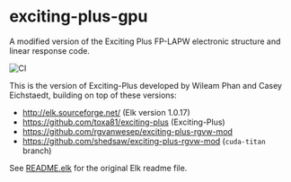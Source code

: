 # exciting-plus-gpu
A modified version of the Exciting Plus FP-LAPW electronic structure and linear response code.

![CI](https://github.com/wyphan/exciting-plus-gpu/actions/CI/badge.svg)

This is the version of Exciting-Plus developed by Wileam Phan and Casey Eichstaedt, building on top of these versions:
- http://elk.sourceforge.net/ (Elk version 1.0.17)
- https://github.com/toxa81/exciting-plus (Exciting-Plus)
- https://github.com/rgvanwesep/exciting-plus-rgvw-mod
- https://github.com/shedsaw/exciting-plus-rgvw-mod (`cuda-titan` branch)

See [README.elk](README.elk) for the original Elk readme file.
